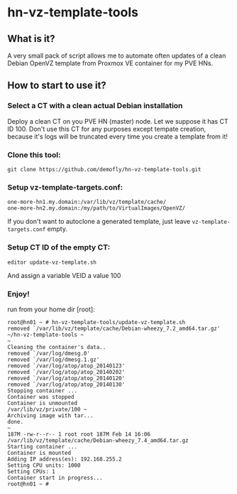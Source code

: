 hn-vz-template-tools
====================

## What is it?

A very small pack of script allows me to automate often updates of a clean Debian OpenVZ template from Proxmox VE container for my PVE HNs.


## How to start to use it?
### Select a CT with a clean actual Debian installation
Deploy a clean CT on you PVE HN (master) node. Let we suppose it has CT ID 100. 
Don't use this CT for any purposes except tempate creation, because it's logs will be truncated every time you create a template from it!

### Clone this tool:
```
git clone https://github.com/demofly/hn-vz-template-tools.git
```

### Setup vz-template-targets.conf:
```
one-more-hn1.my.domain:/var/lib/vz/template/cache/
one-more-hn2.my.domain:/my/path/to/VirtualImages/OpenVZ/
```

If you don't want to autoclone a generated template, just leave `vz-template-targets.conf` empty.

### Setup CT ID of the empty CT:
```
editor update-vz-template.sh
```
And assign a variable VEID a value 100

### Enjoy!

run from your home dir [root]:
```
root@hn01 ~ # hn-vz-template-tools/update-vz-template.sh
removed `/var/lib/vz/template/cache/Debian-wheezy_7.2_amd64.tar.gz'
~/hn-vz-template-tools ~
~
Cleaning the container's data..
removed `/var/log/dmesg.0'
removed `/var/log/dmesg.1.gz'
removed `/var/log/atop/atop_20140123'
removed `/var/log/atop/atop_20140202'
removed `/var/log/atop/atop_20140120'
removed `/var/log/atop/atop_20140130'
Stopping container ...
Container was stopped
Container is unmounted
/var/lib/vz/private/100 ~
Archiving image with tar...
done.
~
187M -rw-r--r-- 1 root root 187M Feb 14 16:06 /var/lib/vz/template/cache/Debian-wheezy_7.4_amd64.tar.gz
Starting container ...
Container is mounted
Adding IP address(es): 192.168.255.2
Setting CPU units: 1000
Setting CPUs: 1
Container start in progress...
root@hn01 ~ #
```
